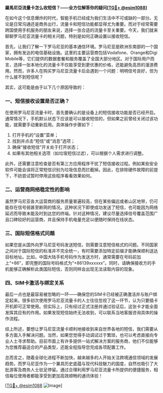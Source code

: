 **羅馬尼亞流量卡怎么收短信？——全方位解答你的疑问[[TG💪+ @esim1088](https://t.me/s/esim1088)]**

在如今这个信息爆炸的时代，智能手机已经成为我们生活中不可或缺的一部分。无论是日常沟通还是商务出行，流量卡和短信功能都显得尤为重要。而对于经常需要跨国使用手机服务的朋友来说，选择一张合适的流量卡至关重要。今天，我们就来聊聊罗马尼亚流量卡的相关问题，特别是如何正确设置以接收短信。

首先，让我们了解一下罗马尼亚的基本通信环境。罗马尼亚是欧洲东南部的一个国家，拥有发达的电信基础设施。这里的主要运营商包括Vodafone、Orange和Digi Mobile等，它们提供的数据套餐和服务覆盖了全国大部分地区。对于国际用户而言，选择一张本地化的流量卡不仅能享受到更优惠的价格，还能避免高昂的漫游费用。然而，许多人在购买罗马尼亚流量卡后会遇到一个问题：明明信号良好，但为什么接不到短信呢？

其实，这可能是由于以下几个原因导致的：

### 一、短信接收设置是否正确？
在使用罗马尼亚流量卡时，首先要确认的是设备上的短信接收功能是否已经开启。通常情况下，手机默认状态下应该是可以接收短信的，但如果之前曾经关闭过该功能，就需要手动重新启用。具体操作步骤如下：
1. 打开手机的“设置”菜单；
2. 找到并点击“短信”或“消息”选项；
3. 确保“接收短信”开关处于打开状态；
4. 如果有其他相关选项（如垃圾短信过滤），可以根据个人需求进行调整。

此外，还需要注意检查是否有第三方应用程序干扰了短信接收过程。例如某些安全软件可能会误将正常短信识别为垃圾信息而拦截掉。因此，在排除硬件故障的前提下，不妨尝试暂时停用这些程序看看效果如何。

### 二、运营商网络稳定性的影响
虽然罗马尼亚各大运营商的服务质量普遍较高，但在某些偏远或者山区地带，仍可能存在信号弱甚至断网的情况。这种状况下即使成功发送了短信，也可能因为网络延迟而导致未能及时到达您的终端。针对这种情况，建议尽量选择信号覆盖范围广且口碑较好的运营商，并且保持手机电量充足以便随时保持在线状态。

### 三、国际短信格式问题
如果您是从国外向罗马尼亚号码发送短信，则需要注意短信格式的问题。不同国家之间对于国际短信的标准并不完全统一，有时需要添加特定前缀才能确保顺利送达目标地址。比如，中国大陆手机号码作为发送方时，通常需要在号码前加上“+86”，即完整的国际号码格式为“+86139xxxxxx”。同时，请确保接收方的手机能够正确解析此类国际短信，否则同样会出现无法读取内容的现象。

### 四、SIM卡激活与绑定关系
最后一点也是最容易被忽略的一环——确保您的SIM卡已经被正确激活并与账户绑定起来。很多初次使用罗马尼亚流量卡的人士往往忽视了这一环节，认为只要插卡开机即可正常使用。但实际上，只有经过正式注册并通过验证后，这张卡才能全面发挥其应有的作用。如果发现短信始终无法收到，可以联系当地客服咨询具体的操作流程。

综上所述，要想让罗马尼亚流量卡顺利地接收到来自世界各地的短信，我们需要从多方面入手解决问题。当然，如果您觉得手动调试过于繁琐，也可以考虑直接向专业人士寻求帮助。目前市面上有许多提供一站式解决方案的服务商，他们不仅能够为您推荐最适合的产品类型，还能全程指导您完成各项配置工作。

总而言之，随着全球化进程不断加快，越来越多的人开始关注跨境通信领域的发展趋势。而罗马尼亚作为一个兼具历史底蕴与现代科技魅力的国度，自然也吸引了大批游客及商务人士驻足停留。通过合理利用罗马尼亚流量卡所提供的便捷服务，相信每位使用者都能享受到更加高效顺畅的通讯体验！

[[TG💪+ @esim1088](https://t.me/s/esim1088) ![Image](https://i.postimg.cc/4NQfJmqS/Snipaste-2025-05-13-00-14-12.png)]